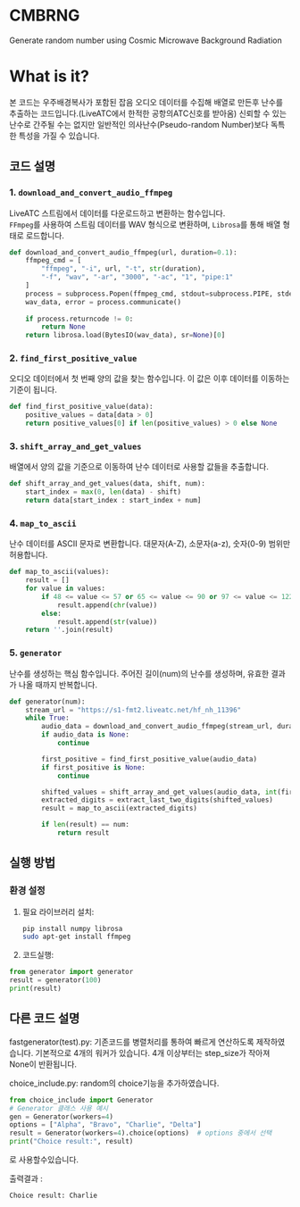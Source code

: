# CMBRNG
Generate random number using Cosmic Microwave Background Radiation

# What is it?
본 코드는 우주배경복사가 포함된 잡음 오디오 데이터를 수집해 배열로 만든후 난수를 추출하는 코드입니다.(LiveATC에서 한적한 공항의ATC신호를 받아옴) 신뢰할 수 있는 난수로 간주될 수는 없지만 일반적인 의사난수(Pseudo-random Number)보다 독특한 특성을 가질 수 있습니다.

## 코드 설명

### 1. `download_and_convert_audio_ffmpeg`

LiveATC 스트림에서 데이터를 다운로드하고 변환하는 함수입니다.  
`FFmpeg`를 사용하여 스트림 데이터를 WAV 형식으로 변환하며, `Librosa`를 통해 배열 형태로 로드합니다.

```python
def download_and_convert_audio_ffmpeg(url, duration=0.1):
    ffmpeg_cmd = [
        "ffmpeg", "-i", url, "-t", str(duration), 
        "-f", "wav", "-ar", "3000", "-ac", "1", "pipe:1"
    ]
    process = subprocess.Popen(ffmpeg_cmd, stdout=subprocess.PIPE, stderr=subprocess.PIPE)
    wav_data, error = process.communicate()
    
    if process.returncode != 0:
        return None
    return librosa.load(BytesIO(wav_data), sr=None)[0]
```
### 2. `find_first_positive_value`


오디오 데이터에서 첫 번째 양의 값을 찾는 함수입니다.
이 값은 이후 데이터를 이동하는 기준이 됩니다.
```python
def find_first_positive_value(data):
    positive_values = data[data > 0]
    return positive_values[0] if len(positive_values) > 0 else None
```


### 3. `shift_array_and_get_values`
배열에서 양의 값을 기준으로 이동하여 난수 데이터로 사용할 값들을 추출합니다.
```python
def shift_array_and_get_values(data, shift, num):
    start_index = max(0, len(data) - shift)
    return data[start_index : start_index + num]

```


### 4. `map_to_ascii`
난수 데이터를 ASCII 문자로 변환합니다.
대문자(A-Z), 소문자(a-z), 숫자(0-9) 범위만 허용합니다.
```python
def map_to_ascii(values):
    result = []
    for value in values:
        if 48 <= value <= 57 or 65 <= value <= 90 or 97 <= value <= 122:
            result.append(chr(value))
        else:
            result.append(str(value))
    return ''.join(result)
```


### 5. `generator`
난수를 생성하는 핵심 함수입니다.
주어진 길이(num)의 난수를 생성하며, 유효한 결과가 나올 때까지 반복합니다.
```python
def generator(num):
    stream_url = "https://s1-fmt2.liveatc.net/hf_nh_11396"
    while True:
        audio_data = download_and_convert_audio_ffmpeg(stream_url, duration=0.1)
        if audio_data is None:
            continue

        first_positive = find_first_positive_value(audio_data)
        if first_positive is None:
            continue

        shifted_values = shift_array_and_get_values(audio_data, int(first_positive), num)
        extracted_digits = extract_last_two_digits(shifted_values)
        result = map_to_ascii(extracted_digits)

        if len(result) == num:
            return result
```

## 실행 방법

### 환경 설정

1. 필요 라이브러리 설치:
   ```bash
   pip install numpy librosa
   sudo apt-get install ffmpeg
   ```
2. 코드실행:
```python
from generator import generator
result = generator(100)
print(result)
```


## 다른 코드 설명

fastgenerator(test).py: 기존코드를 병렬처리를 통하여 빠르게 연산하도록 제작하였습니다. 기본적으로 4개의 워커가 있습니다. 4개 이상부터는 step_size가 작아져 None이 반환됩니다.

choice_include.py: random의 choice기능을 추가하였습니다.
```python
from choice_include import Generator
# Generator 클래스 사용 예시
gen = Generator(workers=4)
options = ["Alpha", "Bravo", "Charlie", "Delta"]
result = Generator(workers=4).choice(options)  # options 중에서 선택
print("Choice result:", result)

```
로 사용할수있습니다.


출력결과 :
```
Choice result: Charlie
```


